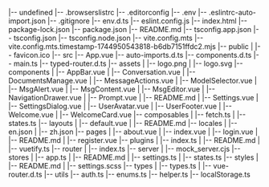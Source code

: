 |-- undefined
    |-- .browserslistrc
    |-- .editorconfig
    |-- .env
    |-- .eslintrc-auto-import.json
    |-- .gitignore
    |-- env.d.ts
    |-- eslint.config.js
    |-- index.html
    |-- package-lock.json
    |-- package.json
    |-- README.md
    |-- tsconfig.app.json
    |-- tsconfig.json
    |-- tsconfig.node.json
    |-- vite.config.mts
    |-- vite.config.mts.timestamp-1744950543818-b6db7151ffdc2.mjs
    |-- public
    |   |-- favicon.ico
    |-- src
        |-- App.vue
        |-- auto-imports.d.ts
        |-- components.d.ts
        |-- main.ts
        |-- typed-router.d.ts
        |-- assets
        |   |-- logo.png
        |   |-- logo.svg
        |-- components
        |   |-- AppBar.vue
        |   |-- Conversation.vue
        |   |-- DocumentsManage.vue
        |   |-- MessageActions.vue
        |   |-- ModelSelector.vue
        |   |-- MsgAlert.vue
        |   |-- MsgContent.vue
        |   |-- MsgEditor.vue
        |   |-- NavigationDrawer.vue
        |   |-- Prompt.vue
        |   |-- README.md
        |   |-- Settings.vue
        |   |-- SettingsDialog.vue
        |   |-- UserAvatar.vue
        |   |-- UserFooter.vue
        |   |-- Welcome.vue
        |   |-- WelcomeCard.vue
        |-- composables
        |   |-- fetch.ts
        |   |-- states.ts
        |-- layouts
        |   |-- default.vue
        |   |-- README.md
        |-- locales
        |   |-- en.json
        |   |-- zh.json
        |-- pages
        |   |-- about.vue
        |   |-- index.vue
        |   |-- login.vue
        |   |-- README.md
        |   |-- register.vue
        |-- plugins
        |   |-- index.ts
        |   |-- README.md
        |   |-- vuetify.ts
        |-- router
        |   |-- index.ts
        |-- server
        |   |-- mock_server.cjs
        |-- stores
        |   |-- app.ts
        |   |-- README.md
        |   |-- settings.ts
        |   |-- states.ts
        |-- styles
        |   |-- README.md
        |   |-- settings.scss
        |-- types
        |   |-- types.ts
        |   |-- vue-router.d.ts
        |-- utils
            |-- auth.ts
            |-- enums.ts
            |-- helper.ts
            |-- localStorage.ts
